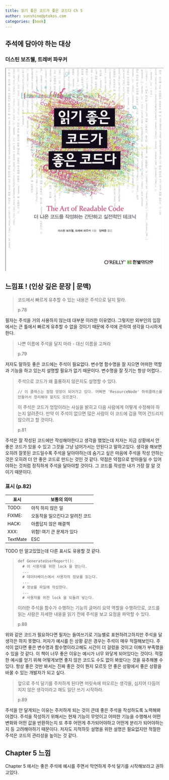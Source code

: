 ```yaml
---
title: 읽기 좋은 코드가 좋은 코드다 Ch 5
author: sunshine@ptokos.com
categories: [book]
---
```


## 주석에 담아야 하는 대상


### 더스틴 보즈웰, 트레버 파우커
![Alt text](/assets/img/book/읽기좋은코드가좋은코드다/cover.png)

## 느낌표 ! (인상 깊은 문장 | 문맥)
> 코드에서 빠르게 유추할 수 있는 내용은 주석으로 달지 말라.
> 
> p.78

필자는 주석을 거의 사용하지 않는데 대부분 이러한 이유였다. 그렇지만 외부인의 입장에서는 큰 틀에서 빠르게 유추할 수 없을 것이기 때문에 주석에 관하여 생각을 다시하게 한다.

> 나쁜 이름에 주석을 달지 마라 - 대신 이름을 고쳐라
> 
> p.79

저자도 말하듯 좋은 코드에는 주석이 필요없다. 변수명 함수명을 잘 지으면 어떠한 역할과 기능을 하고 있는지 설명할 필요가 없기 때문이다.
변수명을 잘 짓기는 항상 어렵다..

> 주석으로 코드가 왜 훌륭하지 않은지도 설명할 수 있다.
> ```
> // 이 클래스는 점점 엉망이 되어가고 있다. 어쩌면 'ResourceNode' 하위클래스를 만들어서 정리해야 할지도 모르겠다.
>  ```
> 이 주석은 코드가 엉망이라는 사실을 밝히고 다음 사람에게 어떻게 수정해야 하는지 알려준다.
> 만약 이 주석이 없으면 많은 사람이 이 코드에 겁을 먹어 건드리지 않으려고 할 것이다.
> 
> p.81

주석은 잘 작성된 코드에만 작성해야한다고 생각을 했었는데 저자는 지금 상황에서 안 좋은 코드가 있을 수 있고 그것을 그냥 넘어가서는 안된다고 말하고있다. 
생각을 해보면 오히려 잘못된 코드일수록 주석을 달아야하는데 숨기고 싶은 마음에 주석을 작성 안하는 것은 오히려 더 안 좋은 코드로 만드는 것인 것 같다.
약점은 약점으로 받아들일 수 있어야하는 것처럼 정직하게 주석을 달아야할 것이다. 그 코드를 작성한 내가 가장 잘 알 것이기 때문이다.

### 표시 (p.82)

| 표시       | 보통의 의미            |
|----------|-------------------|
| TODO:    | 아직 하지 않은 일        |
| FIXME:   | 오동작을 일으킨다고 알려진 코드 |
| HACK:    | 아름답지 않은 해결책       |
| XXX:     | 위험! 여기 큰 문제가 있다   |
| TextMate | ESC               |

TODO 만 알고있었는데 다른 표시도 유용할 것 같다.

> ```
> def GenerateUserReport():
>   # 이 사용자를 위한 lock 을 얻는다.
>   ...
>   # 데이터베이스에서 사용자의 정보를 읽는다.
>   ...
>   # 정보를 파일에 작성한다.
>   ...
>   # 사용자를 위한 lock 을 되돌려 넣는다.
> ```
> 
> 이러한 주석을 함수가 수행하는 기능의 글머리 요약 역할을 수행하므로, 
> 코드를 읽는 사람은 자세한 내용을 읽기 전에 주석을 보고 요점을 파악할 수 있다.
> 
> p.88

위와 같은 코드가 필요하다면 필자는 들여쓰기로 기능별로 표현하려고하지만 주석을 달 생각은 하지 못했다.
저자가 예시를 든 상황 같은 경우는 주석이 매우 적절해보인다. 주석이 없다면 좋은 변수명과 함수명이라고해도 시간이 더 걸렸을 것이고 이해가 부족했을 수 있을 것 같다.
이 책이 너무 좋은 이유는 예시가 너무 와닿게 되어있다는 것이다. 적절한 예시를 얻기 위해 어떻게보면 좋지 않은 코드도 수도 없이 봐왔다는 것을 유추해볼 수 있다.
항상 좋은 것만 봐서는 진짜 좋은 것이 뭔지 모르듯 안 좋은 상황에서 좋은 상황을 바꿀 수 있는 개발자가 되고 싶다.

> 앞으로 주석 달기를 주저하게 된다면 머릿속에 떠오르는 생각을,
> 심지어 다듬어지지 않은 생각이라고 해도 일단 쓰기 시작하라.
> 
> p.89

주석을 안 달게되는 이유는 주저하게 되는 것이 큰데 좋은 주석을 작성하도록 노력해봐야겠다.
주석을 작성하기 위해서는 현재 기능이 무엇이고 어떠한 기능을 수행해서 어떤 변화와 어떤 값을 반환하는지 또 추후 어떤게 추가되어야하고 어떤게 분리가 되어야하는지 등 고려해야하기 때문이다.
저자도 지적하듯 설명을 위한 설명은 필요없지만 적절한 주석은 코드의 관리성을 높이는 것 같다.

## Chapter 5 느낌
Chapter 5 에서는 좋은 주석에 예시를 주면서 막연하게 주석 달기를 시작해보라고 권하고있다.


